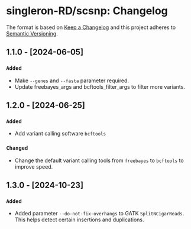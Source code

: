 # singleron-RD/scsnp: Changelog

The format is based on [Keep a Changelog](https://keepachangelog.com/en/1.0.0/)
and this project adheres to [Semantic Versioning](https://semver.org/spec/v2.0.0.html).

## 1.1.0 - [2024-06-05]

### `Added`
- Make `--genes` and `--fasta` parameter required.
- Update freebayes_args and bcftools_filter_args to filter more variants.

## 1.2.0 - [2024-06-25]

### `Added`
- Add variant calling software `bcftools`

### `Changed`
- Change the default variant calling tools from `freebayes` to `bcftools` to improve speed.

## 1.3.0 - [2024-10-23]

### `Added`
- Added parameter `--do-not-fix-overhangs` to GATK `SplitNCigarReads`. This helps detect certain insertions and duplications.
